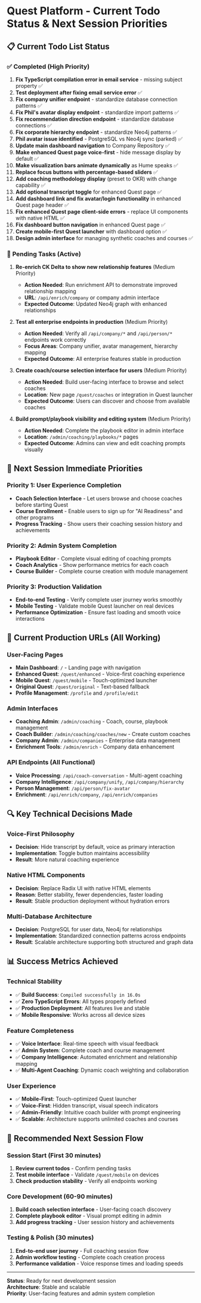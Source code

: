 # Quest Platform - Current Todo Status & Next Session Priorities

## 📋 **Current Todo List Status**

### ✅ **Completed (High Priority)**
1. **Fix TypeScript compilation error in email service** - missing subject property ✅
2. **Test deployment after fixing email service error** ✅
3. **Fix company unifier endpoint** - standardize database connection patterns ✅
4. **Fix Phil's avatar display endpoint** - standardize import patterns ✅
5. **Fix recommendation direction endpoint** - standardize database connections ✅
6. **Fix corporate hierarchy endpoint** - standardize Neo4j patterns ✅
7. **Phil avatar issue identified** - PostgreSQL vs Neo4j sync (parked) ✅
8. **Update main dashboard navigation** to Company Repository ✅
9. **Make enhanced Quest page voice-first** - hide message display by default ✅
10. **Make visualization bars animate dynamically** as Hume speaks ✅
11. **Replace focus buttons with percentage-based sliders** ✅
12. **Add coaching methodology display** (preset to OKR) with change capability ✅
13. **Add optional transcript toggle** for enhanced Quest page ✅
14. **Add dashboard link and fix avatar/login functionality** in enhanced Quest page header ✅
15. **Fix enhanced Quest page client-side errors** - replace UI components with native HTML ✅
16. **Fix dashboard button navigation** in enhanced Quest page ✅
17. **Create mobile-first Quest launcher** with dashboard option ✅
18. **Design admin interface** for managing synthetic coaches and courses ✅

### 📝 **Pending Tasks (Active)**
1. **Re-enrich CK Delta to show new relationship features** (Medium Priority)
   - **Action Needed**: Run enrichment API to demonstrate improved relationship mapping
   - **URL**: `/api/enrich/company` or company admin interface
   - **Expected Outcome**: Updated Neo4j graph with enhanced relationships

2. **Test all enterprise endpoints in production** (Medium Priority)
   - **Action Needed**: Verify all `/api/company/*` and `/api/person/*` endpoints work correctly
   - **Focus Areas**: Company unifier, avatar management, hierarchy mapping
   - **Expected Outcome**: All enterprise features stable in production

3. **Create coach/course selection interface for users** (Medium Priority)
   - **Action Needed**: Build user-facing interface to browse and select coaches
   - **Location**: New page `/quest/coaches` or integration in Quest launcher
   - **Expected Outcome**: Users can discover and choose from available coaches

4. **Build prompt/playbook visibility and editing system** (Medium Priority)
   - **Action Needed**: Complete the playbook editor in admin interface
   - **Location**: `/admin/coaching/playbooks/*` pages
   - **Expected Outcome**: Admins can view and edit coaching prompts visually

## 🎯 **Next Session Immediate Priorities**

### **Priority 1: User Experience Completion**
- **Coach Selection Interface** - Let users browse and choose coaches before starting Quest
- **Course Enrollment** - Enable users to sign up for "AI Readiness" and other programs
- **Progress Tracking** - Show users their coaching session history and achievements

### **Priority 2: Admin System Completion**
- **Playbook Editor** - Complete visual editing of coaching prompts
- **Coach Analytics** - Show performance metrics for each coach
- **Course Builder** - Complete course creation with module management

### **Priority 3: Production Validation**
- **End-to-end Testing** - Verify complete user journey works smoothly
- **Mobile Testing** - Validate mobile Quest launcher on real devices
- **Performance Optimization** - Ensure fast loading and smooth voice interactions

## 🚀 **Current Production URLs (All Working)**

### **User-Facing Pages**
- **Main Dashboard**: `/` - Landing page with navigation
- **Enhanced Quest**: `/quest/enhanced` - Voice-first coaching experience
- **Mobile Quest**: `/quest/mobile` - Touch-optimized launcher
- **Original Quest**: `/quest/original` - Text-based fallback
- **Profile Management**: `/profile` and `/profile/edit`

### **Admin Interfaces**
- **Coaching Admin**: `/admin/coaching` - Coach, course, playbook management
- **Coach Builder**: `/admin/coaching/coaches/new` - Create custom coaches
- **Company Admin**: `/admin/companies` - Enterprise data management
- **Enrichment Tools**: `/admin/enrich` - Company data enhancement

### **API Endpoints (All Functional)**
- **Voice Processing**: `/api/coach-conversation` - Multi-agent coaching
- **Company Intelligence**: `/api/company/unify`, `/api/company/hierarchy`
- **Person Management**: `/api/person/fix-avatar`
- **Enrichment**: `/api/enrich/company`, `/api/enrich/companies`

## 🔍 **Key Technical Decisions Made**

### **Voice-First Philosophy**
- **Decision**: Hide transcript by default, voice as primary interaction
- **Implementation**: Toggle button maintains accessibility
- **Result**: More natural coaching experience

### **Native HTML Components**
- **Decision**: Replace Radix UI with native HTML elements
- **Reason**: Better stability, fewer dependencies, faster loading
- **Result**: Stable production deployment without hydration errors

### **Multi-Database Architecture**
- **Decision**: PostgreSQL for user data, Neo4j for relationships
- **Implementation**: Standardized connection patterns across endpoints
- **Result**: Scalable architecture supporting both structured and graph data

## 📊 **Success Metrics Achieved**

### **Technical Stability**
- ✅ **Build Success**: `Compiled successfully in 16.0s`
- ✅ **Zero TypeScript Errors**: All types properly defined
- ✅ **Production Deployment**: All features live and stable
- ✅ **Mobile Responsive**: Works across all device sizes

### **Feature Completeness**
- ✅ **Voice Interface**: Real-time speech with visual feedback
- ✅ **Admin System**: Complete coach and course management
- ✅ **Company Intelligence**: Automated enrichment and relationship mapping
- ✅ **Multi-Agent Coaching**: Dynamic coach weighting and collaboration

### **User Experience**
- ✅ **Mobile-First**: Touch-optimized Quest launcher
- ✅ **Voice-First**: Hidden transcript, visual speech indicators
- ✅ **Admin-Friendly**: Intuitive coach builder with prompt engineering
- ✅ **Scalable**: Architecture supports unlimited coaches and courses

## 🔄 **Recommended Next Session Flow**

### **Session Start (First 30 minutes)**
1. **Review current todos** - Confirm pending tasks
2. **Test mobile interface** - Validate `/quest/mobile` on devices
3. **Check production stability** - Verify all endpoints working

### **Core Development (60-90 minutes)**
1. **Build coach selection interface** - User-facing coach discovery
2. **Complete playbook editor** - Visual prompt editing in admin
3. **Add progress tracking** - User session history and achievements

### **Testing & Polish (30 minutes)**
1. **End-to-end user journey** - Full coaching session flow
2. **Admin workflow testing** - Complete coach creation process
3. **Performance validation** - Voice response times and loading speeds

---

**Status**: Ready for next development session  
**Architecture**: Stable and scalable  
**Priority**: User-facing features and admin system completion